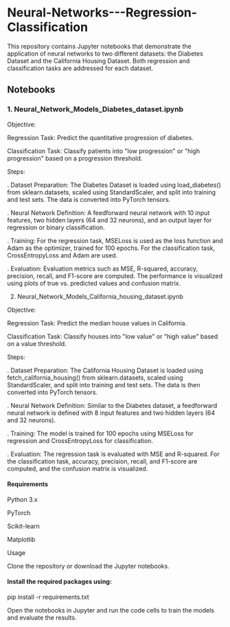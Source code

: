 # Neural-Networks---Regression-Classification

This repository contains Jupyter notebooks that demonstrate the application of neural networks to two different datasets: the Diabetes Dataset and the California Housing Dataset. Both regression and classification tasks are addressed for each dataset.

## Notebooks

### 1. Neural_Network_Models_Diabetes_dataset.ipynb

Objective:

Regression Task: Predict the quantitative progression of diabetes.

Classification Task: Classify patients into "low progression" or "high progression" based on a progression threshold.

Steps:

. Dataset Preparation: The Diabetes Dataset is loaded using load_diabetes() from sklearn.datasets, scaled using StandardScaler, and split into training and test sets. The data is converted into PyTorch tensors.

. Neural Network Definition: A feedforward neural network with 10 input features, two hidden layers (64 and 32 neurons), and an output layer for regression or binary classification.

. Training: For the regression task, MSELoss is used as the loss function and Adam as the optimizer, trained for 100 epochs. For the classification task, CrossEntropyLoss and Adam are used.

. Evaluation: Evaluation metrics such as MSE, R-squared, accuracy, precision, recall, and F1-score are computed. The performance is visualized using plots of true vs. predicted values and confusion matrix.

2. Neural_Network_Models_California_housing_dataset.ipynb

Objective:

Regression Task: Predict the median house values in California.

Classification Task: Classify houses into "low value" or "high value" based on a value threshold.

Steps:

. Dataset Preparation: The California Housing Dataset is loaded using fetch_california_housing() from sklearn.datasets, scaled using StandardScaler, and split into training and test sets. The data is then converted into PyTorch tensors.

. Neural Network Definition: Similar to the Diabetes dataset, a feedforward neural network is defined with 8 input features and two hidden layers (64 and 32 neurons).

. Training: The model is trained for 100 epochs using MSELoss for regression and CrossEntropyLoss for classification.

. Evaluation: The regression task is evaluated with MSE and R-squared. For the classification task, accuracy, precision, recall, and F1-score are computed, and the confusion matrix is visualized.


#### Requirements

Python 3.x

PyTorch

Scikit-learn

Matplotlib

Usage

Clone the repository or download the Jupyter notebooks.


#### Install the required packages using:

pip install -r requirements.txt

Open the notebooks in Jupyter and run the code cells to train the models and evaluate the results.
